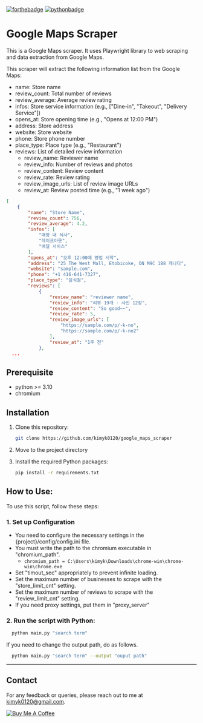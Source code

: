
[//]: # ([![forthebadge]&#40;https://forthebadge.com/images/badges/open-source.svg&#41;]&#40;https://forthebadge.com&#41;)

[![forthebadge](https://forthebadge.com/images/badges/built-with-love.svg)](https://forthebadge.com)
[![pythonbadge](https://forthebadge.com/images/badges/made-with-python.svg)](https://forthebadge.com)

Google Maps Scraper  
=======================
This is a Google Maps scraper.
It uses Playwright library to web scraping and data extraction from Google Maps.

This scraper will extract the following information list from the Google Maps:

- name: Store name 
- review_count: Total number of reviews 
- review_average: Average review rating 
- infos: Store service information (e.g., ["Dine-in", "Takeout", "Delivery Service"])
- opens_at: Store opening time (e.g., "Opens at 12:00 PM")
- address: Store address 
- website: Store website 
- phone: Store phone number 
- place_type: Place type (e.g., "Restaurant")
- reviews: List of detailed review information
  - review_name: Reviewer name
  - review_info: Number of reviews and photos
  - review_content: Review content
  - review_rate: Review rating 
  - review_image_urls: List of review image URLs 
  - review_at: Review posted time (e.g., "1 week ago")

```json
[
    {
        "name": "Store Name",   
        "review_count": 756,   
        "review_average": 4.2,
        "infos": [
            "매장 내 식사",
            "테이크아웃",
            "배달 서비스"
        ],
        "opens_at": "오후 12:00에 영업 시작",
        "address": "25 The West Mall, Etobicoke, ON M9C 1B8 캐나다",
        "website": "sample.com",
        "phone": "+1 416-641-7327",
        "place_type": "음식점",
        "reviews": [
            {
                "review_name": "reviewer name",
                "review_info": "리뷰 19개 · 사진 12장",
                "review_content": "So good~~",
                "review_rate": 5,
                "review_image_urls": [
                    "https://sample.com/p/-k-no",
                    "https://sample.com/p/-k-no2"
                ],
                "review_at": "1주 전"
            },
  ...
```

## Prerequisite
- python >= 3.10 
- chromium


## Installation

1. Clone this repository:

   ```bash
   git clone https://github.com/kimyk0120/google_maps_scraper
   ```
2. Move to the project directory
   
3. Install the required Python packages:
    ```bash
    pip install -r requirements.txt
   ```
## How to Use:

To use this script, follow these steps:

### 1. Set up Configuration
- You need to configure the necessary settings in the {project}/config/config.ini file.
- You must write the path to the chromium executable in "chromium_path".  
  - ```chromium_path = C:\Users\kimyk\Downloads\chrome-win\chrome-win\chrome.exe```
- Set "timout_sec" appropriately to prevent infinite loading.
- Set the maximum number of businesses to scrape with the "store_limit_cnt" setting.
- Set the maximum number of reviews to scrape with the "review_limit_cnt" setting.
- If you need proxy settings, put them in "proxy_server"

### 2. Run the script with Python:
  ```bash 
    python main.py "search term" 
  ```
If you need to change the output path, do as follows.
   ```bash
     python main.py "search term" --output "ouput path"
  ```

---
## Contact

For any feedback or queries, please reach out to me at [kimyk0120@gmail.com](kimyk0120@gmail.com).


[![Buy Me A Coffee](https://img.buymeacoffee.com/button-api/?slug=zubdata&button_colour=FFDD00&font_colour=000000&font_family=Lato&outline_colour=000000&coffee_colour=ffffff)](https://www.buymeacoffee.com/kimyk0120)
